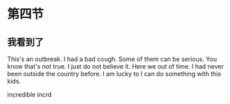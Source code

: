 # 第四节

## 我看到了

This's an outbreak.
I had a bad cough.
Some of them can be serious.
You know that's not true.
I just do not believe it.
Here we out of time.
I had never been outside the country before.
I am lucky to I can do something with this kids.

incredible incrd
